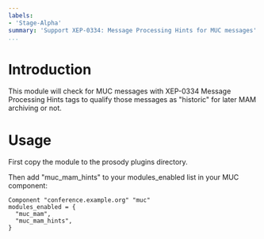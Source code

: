 ```yaml
---
labels:
- 'Stage-Alpha'
summary: 'Support XEP-0334: Message Processing Hints for MUC messages'
...
```


Introduction
============

This module will check for MUC messages with XEP-0334 Message
Processing Hints tags to qualify those messages as "historic"
for later MAM archiving or not.

Usage
=====

First copy the module to the prosody plugins directory.

Then add "muc\_mam\_hints" to your modules\_enabled list in your MUC
component:

``` {.lua}
Component "conference.example.org" "muc"
modules_enabled = {
  "muc_mam",
  "muc_mam_hints",
}
```
